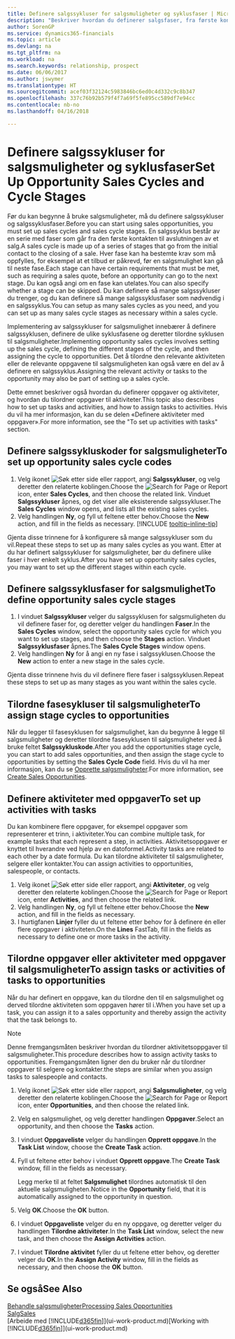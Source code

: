 ```yaml
---
title: Definere salgssykluser for salgsmuligheter og syklusfaser | Microsoft-dokumentasjon
description: "Beskriver hvordan du definerer salgsfaser, fra første kontakt til avslutning, for å opprette en salgssyklus og tilordne den til salgsmuligheter i Finance and Operations, Business edition."
author: SorenGP
ms.service: dynamics365-financials
ms.topic: article
ms.devlang: na
ms.tgt_pltfrm: na
ms.workload: na
ms.search.keywords: relationship, prospect
ms.date: 06/06/2017
ms.author: jswymer
ms.translationtype: HT
ms.sourcegitcommit: acef03f32124c5983846bc6ed0c4d332c9c8b347
ms.openlocfilehash: 337c76b92b579f4f7a69f5fe895cc589df7e94cc
ms.contentlocale: nb-no
ms.lasthandoff: 04/16/2018

---
```

# <a name="set-up-opportunity-sales-cycles-and-cycle-stages"></a><span data-ttu-id="f0342-103">Definere salgssykluser for salgsmuligheter og syklusfaser</span><span class="sxs-lookup"><span data-stu-id="f0342-103">Set Up Opportunity Sales Cycles and Cycle Stages</span></span>
<span data-ttu-id="f0342-104">Før du kan begynne å bruke salgsmuligheter, må du definere salgssykluser og salgssyklusfaser.</span><span class="sxs-lookup"><span data-stu-id="f0342-104">Before you can start using sales opportunities, you must set up sales cycles and sales cycle stages.</span></span> <span data-ttu-id="f0342-105">En salgssyklus består av en serie med faser som går fra den første kontakten til avslutningen av et salg.</span><span class="sxs-lookup"><span data-stu-id="f0342-105">A sales cycle is made up of a series of stages that go from the initial contact to the closing of a sale.</span></span> <span data-ttu-id="f0342-106">Hver fase kan ha bestemte krav som må oppfylles, for eksempel at et tilbud er påkrevd, før en salgsmulighet kan gå til neste fase.</span><span class="sxs-lookup"><span data-stu-id="f0342-106">Each stage can have certain requirements that must be met, such as requiring a sales quote, before an opportunity can go to the next stage.</span></span> <span data-ttu-id="f0342-107">Du kan også angi om en fase kan utelates.</span><span class="sxs-lookup"><span data-stu-id="f0342-107">You can also specify whether a stage can be skipped.</span></span> <span data-ttu-id="f0342-108">Du kan definere så mange salgssykluser du trenger, og du kan definere så mange salgssyklusfaser som nødvendig i en salgssyklus.</span><span class="sxs-lookup"><span data-stu-id="f0342-108">You can setup as many sales cycles as you need, and you can set up as many sales cycle stages as necessary within a sales cycle.</span></span>

<span data-ttu-id="f0342-109">Implementering av salgssykluser for salgsmulighet innebærer å definere salgssyklusen, definere de ulike syklusfasene og deretter tilordne syklusen til salgsmuligheter.</span><span class="sxs-lookup"><span data-stu-id="f0342-109">Implementing opportunity sales cycles involves setting up the sales cycle, defining the different stages of the cycle, and then assigning the cycle to opportunities.</span></span> <span data-ttu-id="f0342-110">Det å tilordne den relevante aktiviteten eller de relevante oppgavene til salgsmuligheten kan også være en del av å definere en salgssyklus.</span><span class="sxs-lookup"><span data-stu-id="f0342-110">Assigning the relevant activity or tasks to the opportunity may also be part of setting up a sales cycle.</span></span>

<span data-ttu-id="f0342-111">Dette emnet beskriver også hvordan du definerer oppgaver og aktiviteter, og hvordan du tilordner oppgaver til aktiviteter.</span><span class="sxs-lookup"><span data-stu-id="f0342-111">This topic also describes how to set up tasks and activities, and how to assign tasks to activities.</span></span> <span data-ttu-id="f0342-112">Hvis du vil ha mer informasjon, kan du se delen «Definere aktiviteter med oppgaver».</span><span class="sxs-lookup"><span data-stu-id="f0342-112">For more information, see the "To set up activities with tasks" section.</span></span>

## <a name="to-set-up-opportunity-sales-cycle-codes"></a><span data-ttu-id="f0342-113">Definere salgssykluskoder for salgsmuligheter</span><span class="sxs-lookup"><span data-stu-id="f0342-113">To set up opportunity sales cycle codes</span></span>
1. <span data-ttu-id="f0342-114">Velg ikonet ![Søk etter side eller rapport](media/ui-search/search_small.png "Søk etter side eller rapport"), angi **Salgssykluser**, og velg deretter den relaterte koblingen.</span><span class="sxs-lookup"><span data-stu-id="f0342-114">Choose the ![Search for Page or Report](media/ui-search/search_small.png "Search for Page or Report icon") icon, enter **Sales Cycles**, and then choose the related link.</span></span> <span data-ttu-id="f0342-115">Vinduet **Salgssykluser** åpnes, og det viser alle eksisterende salgssykluser.</span><span class="sxs-lookup"><span data-stu-id="f0342-115">The **Sales Cycles** window opens, and lists all the existing sales cycles.</span></span>
2. <span data-ttu-id="f0342-116">Velg handlingen **Ny**, og fyll ut feltene etter behov.</span><span class="sxs-lookup"><span data-stu-id="f0342-116">Choose the **New** action, and fill in the fields as necessary.</span></span> [!INCLUDE [tooltip-inline-tip](includes/tooltip-inline-tip_md.md)]

<span data-ttu-id="f0342-117">Gjenta disse trinnene for å konfigurere så mange salgssykluser som du vil.</span><span class="sxs-lookup"><span data-stu-id="f0342-117">Repeat these steps to set up as many sales cycles as you want.</span></span> <span data-ttu-id="f0342-118">Etter at du har definert salgssykluser for salgsmuligheter, bør du definere ulike faser i hver enkelt syklus.</span><span class="sxs-lookup"><span data-stu-id="f0342-118">After you have set up opportunity sales cycles, you may want to set up the different stages within each cycle.</span></span>

## <a name="to-define-opportunity-sales-cycle-stages"></a><span data-ttu-id="f0342-119">Definere salgssyklusfaser for salgsmulighet</span><span class="sxs-lookup"><span data-stu-id="f0342-119">To define opportunity sales cycle stages</span></span>
1. <span data-ttu-id="f0342-120">I vinduet **Salgssykluser** velger du salgssyklusen for salgsmuligheten du vil definere faser for, og deretter velger du handlingen **Faser**.</span><span class="sxs-lookup"><span data-stu-id="f0342-120">In the **Sales Cycles** window, select the opportunity sales cycle for which you want to set up stages, and then choose the **Stages** action.</span></span> <span data-ttu-id="f0342-121">Vinduet **Salgssyklusfaser** åpnes.</span><span class="sxs-lookup"><span data-stu-id="f0342-121">The **Sales Cycle Stages** window opens.</span></span>
2. <span data-ttu-id="f0342-122">Velg handlingen **Ny** for å angi en ny fase i salgssyklusen.</span><span class="sxs-lookup"><span data-stu-id="f0342-122">Choose the **New** action to enter a new stage in the sales cycle.</span></span>

<span data-ttu-id="f0342-123">Gjenta disse trinnene hvis du vil definere flere faser i salgssyklusen.</span><span class="sxs-lookup"><span data-stu-id="f0342-123">Repeat these steps to set up as many stages as you want within the sales cycle.</span></span>

## <a name="to-assign-stage-cycles-to-opportunities"></a><span data-ttu-id="f0342-124">Tilordne fasesykluser til salgsmuligheter</span><span class="sxs-lookup"><span data-stu-id="f0342-124">To assign stage cycles to opportunities</span></span>
<span data-ttu-id="f0342-125">Når du legger til fasesyklusen for salgsmulighet, kan du begynne å legge til salgsmuligheter og deretter tilordne fasesyklusen til salgsmuligheter ved å bruke feltet **Salgssykluskode**.</span><span class="sxs-lookup"><span data-stu-id="f0342-125">After you add the opportunities stage cycle, you can start to add sales opportunities, and then assign the stage cycle to opportunities by setting the **Sales Cycle Code** field.</span></span> <span data-ttu-id="f0342-126">Hvis du vil ha mer informasjon, kan du se [Opprette salgsmuligheter](marketing-how-create-opportunities.md).</span><span class="sxs-lookup"><span data-stu-id="f0342-126">For more information, see [Create Sales Opportunities](marketing-how-create-opportunities.md).</span></span>

## <a name="to-set-up-activities-with-tasks"></a><span data-ttu-id="f0342-127">Definere aktiviteter med oppgaver</span><span class="sxs-lookup"><span data-stu-id="f0342-127">To set up activities with tasks</span></span>
<span data-ttu-id="f0342-128">Du kan kombinere flere oppgaver, for eksempel oppgaver som representerer et trinn, i aktiviteter.</span><span class="sxs-lookup"><span data-stu-id="f0342-128">You can combine multiple task, for example tasks that each represent a step, in activities.</span></span> <span data-ttu-id="f0342-129">Aktivitetsoppgaver er knyttet til hverandre ved hjelp av en datoformel.</span><span class="sxs-lookup"><span data-stu-id="f0342-129">Activity tasks are related to each other by a date formula.</span></span> <span data-ttu-id="f0342-130">Du kan tilordne aktiviteter til salgsmuligheter, selgere eller kontakter.</span><span class="sxs-lookup"><span data-stu-id="f0342-130">You can assign activities to opportunities, salespeople, or contacts.</span></span>

1. <span data-ttu-id="f0342-131">Velg ikonet ![Søk etter side eller rapport](media/ui-search/search_small.png "Søk etter side eller rapport"), angi **Aktiviteter**, og velg deretter den relaterte koblingen.</span><span class="sxs-lookup"><span data-stu-id="f0342-131">Choose the ![Search for Page or Report](media/ui-search/search_small.png "Search for Page or Report icon") icon, enter **Activities**, and then choose the related link.</span></span>
2. <span data-ttu-id="f0342-132">Velg handlingen **Ny**, og fyll ut feltene etter behov.</span><span class="sxs-lookup"><span data-stu-id="f0342-132">Choose the **New** action, and fill in the fields as necessary.</span></span>
3. <span data-ttu-id="f0342-133">I hurtigfanen **Linjer** fyller du ut feltene etter behov for å definere én eller flere oppgaver i aktiviteten.</span><span class="sxs-lookup"><span data-stu-id="f0342-133">On the **Lines** FastTab, fill in the fields as necessary to define one or more tasks in the activity.</span></span>

## <a name="to-assign-tasks-or-activities-of-tasks-to-opportunities"></a><span data-ttu-id="f0342-134">Tilordne oppgaver eller aktiviteter med oppgaver til salgsmuligheter</span><span class="sxs-lookup"><span data-stu-id="f0342-134">To assign tasks or activities of tasks to opportunities</span></span>
<span data-ttu-id="f0342-135">Når du har definert en oppgave, kan du tilordne den til en salgsmulighet og derved tilordne aktiviteten som oppgaven hører til i.</span><span class="sxs-lookup"><span data-stu-id="f0342-135">When you have set up a task, you can assign it to a sales opportunity and thereby assign the activity that the task belongs to.</span></span>

> [!NOTE]  
>   <span data-ttu-id="f0342-136">Denne fremgangsmåten beskriver hvordan du tilordner aktivitetsoppgaver til salgsmuligheter.</span><span class="sxs-lookup"><span data-stu-id="f0342-136">This procedure describes how to assign activity tasks to opportunities.</span></span> <span data-ttu-id="f0342-137">Fremgangsmåten ligner den du bruker når du tilordner oppgaver til selgere og kontakter.</span><span class="sxs-lookup"><span data-stu-id="f0342-137">the steps are similar when you assign tasks to salespeople and contacts.</span></span>

1. <span data-ttu-id="f0342-138">Velg ikonet ![Søk etter side eller rapport](media/ui-search/search_small.png "Søk etter side eller rapport"), angi **Salgsmuligheter**, og velg deretter den relaterte koblingen.</span><span class="sxs-lookup"><span data-stu-id="f0342-138">Choose the ![Search for Page or Report](media/ui-search/search_small.png "Search for Page or Report icon") icon, enter **Opportunities**, and then choose the related link.</span></span>
2. <span data-ttu-id="f0342-139">Velg en salgsmulighet, og velg deretter handlingen **Oppgaver**.</span><span class="sxs-lookup"><span data-stu-id="f0342-139">Select an opportunity, and then choose the **Tasks** action.</span></span>
3. <span data-ttu-id="f0342-140">I vinduet **Oppgaveliste** velger du handlingen **Opprett oppgave**.</span><span class="sxs-lookup"><span data-stu-id="f0342-140">In the **Task List** window, choose the **Create Task** action.</span></span>
4.  <span data-ttu-id="f0342-141">Fyll ut feltene etter behov i vinduet **Opprett oppgave**.</span><span class="sxs-lookup"><span data-stu-id="f0342-141">The **Create Task** window, fill in the fields as necessary.</span></span>

    <span data-ttu-id="f0342-142">Legg merke til at feltet **Salgsmulighet** tilordnes automatisk til den aktuelle salgsmuligheten.</span><span class="sxs-lookup"><span data-stu-id="f0342-142">Notice in the **Opportunity** field, that it is automatically assigned to the opportunity in question.</span></span>
5. <span data-ttu-id="f0342-143">Velg **OK**.</span><span class="sxs-lookup"><span data-stu-id="f0342-143">Choose the **OK** button.</span></span>
6. <span data-ttu-id="f0342-144">I vinduet **Oppgaveliste** velger du en ny oppgave, og deretter velger du handlingen **Tilordne aktiviteter**.</span><span class="sxs-lookup"><span data-stu-id="f0342-144">In the **Task List** window, select the new task, and then choose the **Assign Activities** action.</span></span>
7. <span data-ttu-id="f0342-145">I vinduet **Tilordne aktivitet** fyller du ut feltene etter behov, og deretter velger du **OK**.</span><span class="sxs-lookup"><span data-stu-id="f0342-145">In the **Assign Activity** window, fill in the fields as necessary, and then choose the **OK** button.</span></span>

## <a name="see-also"></a><span data-ttu-id="f0342-146">Se også</span><span class="sxs-lookup"><span data-stu-id="f0342-146">See Also</span></span>
[<span data-ttu-id="f0342-147">Behandle salgsmuligheter</span><span class="sxs-lookup"><span data-stu-id="f0342-147">Processing Sales Opportunities</span></span>](marketing-processing-sales-opportunities.md)  
[<span data-ttu-id="f0342-148">Salg</span><span class="sxs-lookup"><span data-stu-id="f0342-148">Sales</span></span>](sales-manage-sales.md)  
<span data-ttu-id="f0342-149">[Arbeide med [!INCLUDE[d365fin](includes/d365fin_md.md)]](ui-work-product.md)</span><span class="sxs-lookup"><span data-stu-id="f0342-149">[Working with [!INCLUDE[d365fin](includes/d365fin_md.md)]](ui-work-product.md)</span></span>

